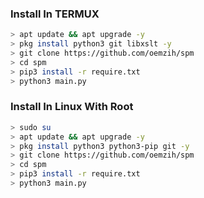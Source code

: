 ### Install In TERMUX

```bash
> apt update && apt upgrade -y
> pkg install python3 git libxslt -y
> git clone https://github.com/oemzih/spm
> cd spm
> pip3 install -r require.txt
> python3 main.py
```

### Install In Linux With Root

```bash
> sudo su
> apt update && apt upgrade -y
> pkg install python3 python3-pip git -y
> git clone https://github.com/oemzih/spm
> cd spm
> pip3 install -r require.txt
> python3 main.py
```
